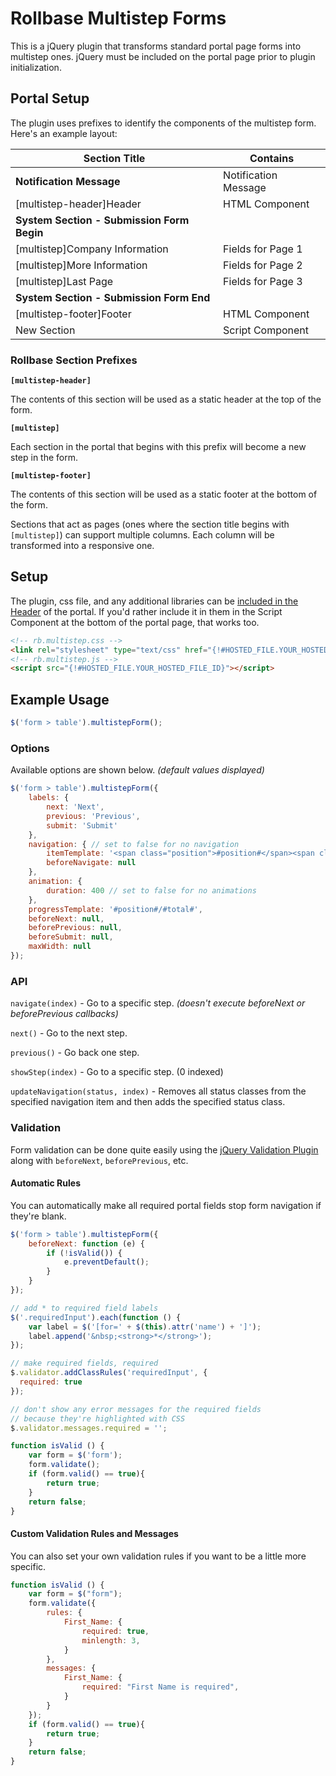 # Rollbase Multistep Forms

This is a jQuery plugin that transforms standard portal page forms into multistep ones. jQuery must be included
on the portal page prior to plugin initialization.

## Portal Setup

The plugin uses prefixes to identify the components of the multistep form. Here's an example layout:

|Section Title|Contains|
|-|-|
|**Notification Message**|Notification Message|
|[multistep-header]Header|HTML Component|
|**System Section - Submission Form Begin**||
|[multistep]Company Information|Fields for Page 1|
|[multistep]More Information|Fields for Page 2|
|[multistep]Last Page|Fields for Page 3|
|**System Section - Submission Form End**||
|[multistep-footer]Footer|HTML Component|
|New Section|Script Component|

### Rollbase Section Prefixes
**`[multistep-header]`**

The contents of this section will be used as a static header at the top of the form.

**`[multistep]`**

Each section in the portal that begins with this prefix will become a new step in the form.

**`[multistep-footer]`**

The contents of this section will be used as a static footer at the bottom of the form.

Sections that act as pages (ones where the section title begins with `[multistep]`) can support multiple columns.
Each column will be transformed into a responsive one.

## Setup
The plugin, css file, and any additional libraries can be [included in the Header](https://documentation.progress.com/output/rb/doc/index.html#page/rb/creating-a-custom-header-and-footer.html) of the portal. If you'd rather
include it in them in the Script Component at the bottom of the portal page, that works too.

```html
<!-- rb.multistep.css -->
<link rel="stylesheet" type="text/css" href="{!#HOSTED_FILE.YOUR_HOSTED_FILE_ID}">
<!-- rb.multistep.js -->
<script src="{!#HOSTED_FILE.YOUR_HOSTED_FILE_ID}"></script>
```

## Example Usage

```javascript
$('form > table').multistepForm();
```

### Options
Available options are shown below. _(default values displayed)_ 

```javascript
$('form > table').multistepForm({
    labels: {
        next: 'Next',
        previous: 'Previous',
        submit: 'Submit'
    },
    navigation: { // set to false for no navigation
        itemTemplate: '<span class="position">#position#</span><span class="title">#title#</span>',
        beforeNavigate: null
    },
    animation: {
        duration: 400 // set to false for no animations
    },
    progressTemplate: '#position#/#total#',
    beforeNext: null,
    beforePrevious: null,
    beforeSubmit: null,
    maxWidth: null
});
```

### API
`navigate(index)` - Go to a specific step. _(doesn't execute beforeNext or beforePrevious callbacks)_

`next()` - Go to the next step.

`previous()` - Go back one step.

`showStep(index)` - Go to a specific step. (0 indexed)

`updateNavigation(status, index)` - Removes all status classes from the specified navigation item and then adds the specified status class.

### Validation
Form validation can be done quite easily using the [jQuery Validation Plugin](https://jqueryvalidation.org/) along
with `beforeNext`, `beforePrevious`, etc.

#### Automatic Rules
You can automatically make all required portal fields stop form navigation if they're blank. 

```javascript
$('form > table').multistepForm({
    beforeNext: function (e) {
        if (!isValid()) {
            e.preventDefault();
        }
    }
});

// add * to required field labels
$('.requiredInput').each(function () {
	var label = $('[for=' + $(this).attr('name') + ']');
	label.append('&nbsp;<strong>*</strong>');
});

// make required fields, required
$.validator.addClassRules('requiredInput', {
  required: true
});

// don't show any error messages for the required fields
// because they're highlighted with CSS
$.validator.messages.required = '';

function isValid () {
    var form = $('form');
    form.validate();
    if (form.valid() == true){
        return true;
    }
    return false;
}
```

#### Custom Validation Rules and Messages
You can also set your own validation rules if you want to be a little more specific.

```javascript
function isValid () {
    var form = $("form");
    form.validate({
        rules: {
            First_Name: {
                required: true,
                minlength: 3,
            }
        },
        messages: {
            First_Name: {
                required: "First Name is required",
            }
        }
    });
    if (form.valid() == true){
        return true;
    }
    return false;
}
```